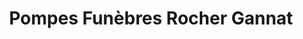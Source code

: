 ---
title: "Pompes Funèbres Rocher Gannat"
url: /gannat/pompes-funebres-rocher-gannat/
shop: directeurs de funérailles
---